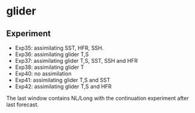 # glider

## Experiment

- Exp35: assimilating SST, HFR, SSH. 
- Exp36: assimilating glider T,S
- Exp37: assimilating glider T,S, SST, SSH and HFR
- Exp38: assimilating glider T
- Exp40: no assimilation
- Exp41: assimilating glider T,S and SST
- Exp42: assimilating glider T,S and HFR

The last window contains NL/Long with the continuation experiment after last forecast. 
